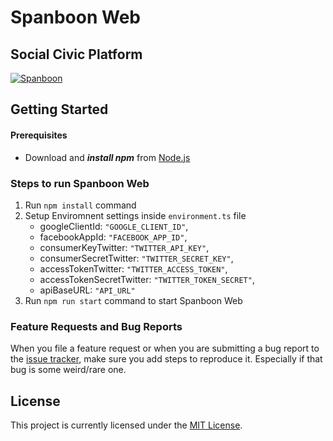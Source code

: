 # Spanboon Web
## Social Civic Platform
[![Spanboon](https://spanboon.com/assets/img/logo/logo.svg)](https://github.com/kaogeek/spanboon)

## **Getting Started**
#### Prerequisites
- Download and ***install npm*** from [Node.js](https://nodejs.org/en/download)

### Steps to run Spanboon Web

1. Run `npm install` command
2. Setup Enviromnent settings inside `environment.ts` file
    - googleClientId: `"GOOGLE_CLIENT_ID"`,
    - facebookAppId: `"FACEBOOK_APP_ID"`,
    - consumerKeyTwitter: `"TWITTER_API_KEY"`,
    - consumerSecretTwitter: `"TWITTER_SECRET_KEY"`,
    - accessTokenTwitter: `"TWITTER_ACCESS_TOKEN"`,
    - accessTokenSecretTwitter: `"TWITTER_TOKEN_SECRET"`,
    - apiBaseURL: `"API_URL"`
4. Run `npm run start` command to start Spanboon Web


### Feature Requests and Bug Reports
When you file a feature request or when you are submitting a bug report to the [issue tracker](https://github.com/kaogeek/spanboon/issues), make sure you add steps to reproduce it. Especially if that bug is some weird/rare one.

## License
This project is currently licensed under the [MIT License](https://github.com/kaogeek/spanboon/blob/main/LICENSE).


